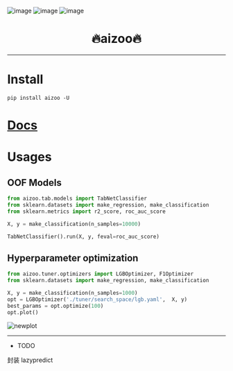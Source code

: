![image](https://img.shields.io/pypi/v/aizoo.svg) ![image](https://img.shields.io/travis/Jie-Yuan/aizoo.svg) ![image](https://readthedocs.org/projects/aizoo/badge/?version=latest)

<h1 align = "center">🔥aizoo🔥</h1>

---
# Install
```
pip install aizoo -U
```

# [Docs](https://jie-yuan.github.io/aizoo)

# Usages
## OOF Models
```python
from aizoo.tab.models import TabNetClassifier
from sklearn.datasets import make_regression, make_classification
from sklearn.metrics import r2_score, roc_auc_score

X, y = make_classification(n_samples=10000)

TabNetClassifier().run(X, y, feval=roc_auc_score)
```

## Hyperparameter optimization
```python
from aizoo.tuner.optimizers import LGBOptimizer, F1Optimizer
from sklearn.datasets import make_regression, make_classification

X, y = make_classification(n_samples=1000)
opt = LGBOptimizer('./tuner/search_space/lgb.yaml',  X, y)
best_params = opt.optimize(100)
opt.plot()
```
![newplot](https://tva1.sinaimg.cn/large/008i3skNgy1guiih927a2j60rd0el75102.jpg)

---
* TODO

封装 lazypredict
